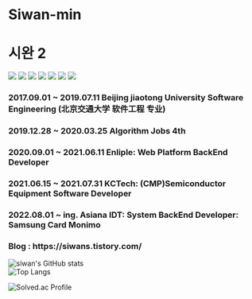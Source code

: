 # Siwan-min
<h1> 시완 2 </h1>

<img src="https://img.shields.io/badge/C++-00599C?style=flat-square&logo=C%2B%2B&logoColor=white"/></a>
<img src="https://img.shields.io/badge/Java-007396?style=flat-square&logo=Java&logoColor=white"/></a>
<img src="https://img.shields.io/badge/SpringBoot-6DB33F?style=flat-square&logo=SpringBoot&logoColor=white"/></a>
<img src="https://img.shields.io/badge/MySQL-4479A1?style=flat-square&logo=MySQL&logoColor=white"/></a>
<img src="https://img.shields.io/badge/Apache Kafka-231F20?style=flat-square&logo=ApacheKafka&logoColor=white"/></a>
<img src="https://img.shields.io/badge/Python-3776AB?&style=flat-square&logo=Python&logoColor=white"/></a>
<img src="https://img.shields.io/badge/Vue.js-35495E?&style=flat-square&logo=vuedotjs&logoColor=4FC08D"/></a>

<h3>2017.09.01 ~ 2019.07.11 Beijing jiaotong University Software Engineering (北京交通大学 软件工程 专业) </h3>
<h3>2019.12.28 ~ 2020.03.25 Algorithm Jobs 4th </h3>  
<h3>2020.09.01 ~ 2021.06.11 Enliple: Web Platform BackEnd Developer </h3>  
<h3>2021.06.15 ~ 2021.07.31 KCTech: (CMP)Semiconductor Equipment Software Developer </h3>
<h3>2022.08.01 ~ ing. Asiana IDT: System BackEnd Developer: Samsung Card Monimo </h3>


<h3> Blog : https://siwans.tistory.com/ </h2>

![siwan's GitHub stats](https://github-readme-stats.vercel.app/api?username=Siwan-min&show_icons=true&theme=radical)  
![Top Langs](https://github-readme-stats.vercel.app/api/top-langs/?username=Siwan-min&langs_count=10&layout=compact&theme=radical)  
  
![Solved.ac Profile](http://mazassumnida.wtf/api/v2/generate_badge?boj=siwan1993)  

<!--
**Siwan-min/Siwan-min** is a ✨ _special_ ✨ repository because its `README.md` (this file) appears on your GitHub profile.

Here are some ideas to get you started:

- 🔭 I’m currently working on ...
- 🌱 I’m currently learning ...
- 👯 I’m looking to collaborate on ...
- 🤔 I’m looking for help with ...
- 💬 Ask me about ...
- 📫 How to reach me: ...
- 😄 Pronouns: ...
- ⚡ Fun fact: ...
-->
